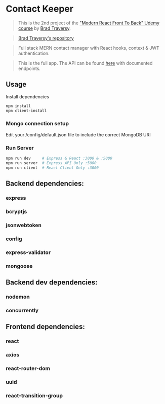 # Contact Keeper

> This is the 2nd project of the ["Modern React Front To Back" Udemy course](https://www.udemy.com/course/modern-react-front-to-back/) by [Brad Traversy](https://www.udemy.com/course/modern-react-front-to-back/#instructor-1).

> [Brad Traversy's repository](https://github.com/bradtraversy/contact-keeper)

> Full stack MERN contact manager with React hooks, context & JWT authentication.

> This is the full app. The API can be found [here](https://github.com/szewa-polyu/contact_keeper_api) with documented endpoints.


## Usage

Install dependencies

```bash
npm install
npm client-install
```


### Mongo connection setup

Edit your /config/default.json file to include the correct MongoDB URI


### Run Server

```bash
npm run dev     # Express & React :3000 & :5000
npm run server  # Express API Only :5000
npm run client  # React Client Only :3000
```


## Backend dependencies:
### express
### bcryptjs
### jsonwebtoken
### config
### express-validator
### mongoose


## Backend dev dependencies:
### nodemon
### concurrently


## Frontend dependencies:
### react
### axios
### react-router-dom
### uuid
### react-transition-group
